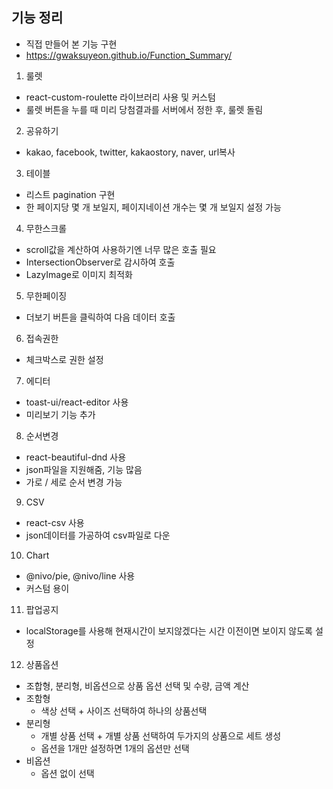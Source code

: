 ## 기능 정리
- 직접 만들어 본 기능 구현
- https://gwaksuyeon.github.io/Function_Summary/

1. 룰렛
  - react-custom-roulette 라이브러리 사용 및 커스텀
  - 룰렛 버튼을 누를 때 미리 당첨결과를 서버에서 정한 후, 룰렛 돌림

2. 공유하기
  - kakao, facebook, twitter, kakaostory, naver, url복사

3. 테이블
  - 리스트 pagination 구현
  - 한 페이지당 몇 개 보일지, 페이지네이션 개수는 몇 개 보일지 설정 가능

4. 무한스크롤
  - scroll값을 계산하여 사용하기엔 너무 많은 호출 필요
  - IntersectionObserver로 감시하여 호출
  - LazyImage로 이미지 최적화

5. 무한페이징
  - 더보기 버튼을 클릭하여 다음 데이터 호출

6. 접속권한
  - 체크박스로 권한 설정

7. 에디터
  - toast-ui/react-editor 사용
  - 미리보기 기능 추가

8. 순서변경
  - react-beautiful-dnd 사용
  - json파일을 지원해줌, 기능 많음
  - 가로 / 세로 순서 변경 가능

9. CSV
  - react-csv 사용
  - json데이터를 가공하여 csv파일로 다운

10. Chart
  - @nivo/pie, @nivo/line 사용
  - 커스텀 용이

11. 팝업공지
  - localStorage를 사용해 현재시간이 보지않겠다는 시간 이전이면 보이지 않도록 설정

12. 상품옵션
  - 조합형, 분리형, 비옵션으로 상품 옵션 선택 및 수량, 금액 계산
  - 조함형
    - 색상 선택 + 사이즈 선택하여 하나의 상품선택
  - 분리형
    - 개별 상품 선택 + 개별 상품 선택하여 두가지의 상품으로 세트 생성
    - 옵션을 1개만 설정하면 1개의 옵션만 선택
  - 비옵션
    - 옵션 없이 선택

